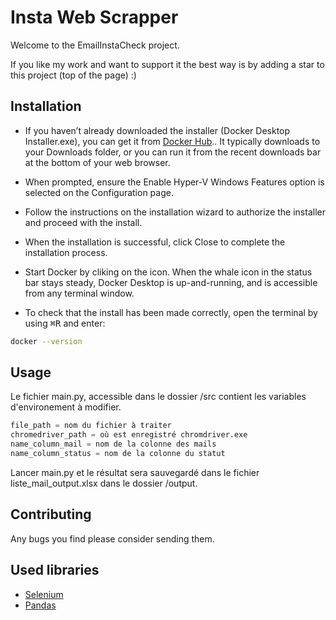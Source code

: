 # Insta Web Scrapper
Welcome to the EmailInstaCheck project.

If you like my work and want to support it the best way is by adding a star to this project (top of the page) :)

## Installation
- If you haven’t already downloaded the installer (Docker Desktop Installer.exe), you can get it from [Docker Hub](https://hub.docker.com/editions/community/docker-ce-desktop-windows/).. It typically downloads to your Downloads folder, or you can run it from the recent downloads bar at the bottom of your web browser.

- When prompted, ensure the Enable Hyper-V Windows Features option is selected on the Configuration page.

- Follow the instructions on the installation wizard to authorize the installer and proceed with the install.

- When the installation is successful, click Close to complete the installation process.

- Start Docker by cliking on the icon. When the whale icon in the status bar stays steady, Docker Desktop is up-and-running, and is accessible from any terminal window.

- To check that the install has been made correctly, open the terminal by using <kbd>⌘R</kbd> and enter:
```bash
docker --version
```

## Usage
Le fichier main.py, accessible dans le dossier /src contient les variables d'environement à modifier.
```python
file_path = nom du fichier à traiter
chromedriver_path = où est enregistré chromdriver.exe
name_column_mail = nom de la colonne des mails
name_column_status = nom de la colonne du statut
```
Lancer main.py et le résultat sera sauvegardé dans le fichier liste_mail_output.xlsx dans le dossier /output.

## Contributing
Any bugs you find please consider sending them.

## Used libraries
- [Selenium](https://pypi.org/project/selenium/)
- [Pandas](https://pypi.org/project/pandas/)
